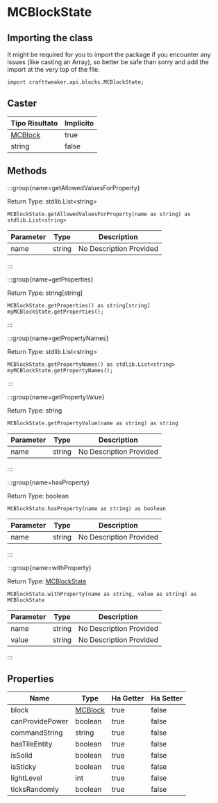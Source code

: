 # MCBlockState

## Importing the class

It might be required for you to import the package if you encounter any issues (like casting an Array), so better be safe than sorry and add the import at the very top of the file.
```zenscript
import crafttweaker.api.blocks.MCBlockState;
```


## Caster

| Tipo Risultato                         | Implicito |
| -------------------------------------- | --------- |
| [MCBlock](/vanilla/api/blocks/MCBlock) | true      |
| string                                 | false     |

## Methods

:::group{name=getAllowedValuesForProperty}

Return Type: stdlib.List&lt;string&gt;

```zenscript
MCBlockState.getAllowedValuesForProperty(name as string) as stdlib.List<string>
```

| Parameter | Type   | Description             |
| --------- | ------ | ----------------------- |
| name      | string | No Description Provided |


:::

:::group{name=getProperties}

Return Type: string[string]

```zenscript
MCBlockState.getProperties() as string[string]
myMCBlockState.getProperties();
```

:::

:::group{name=getPropertyNames}

Return Type: stdlib.List&lt;string&gt;

```zenscript
MCBlockState.getPropertyNames() as stdlib.List<string>
myMCBlockState.getPropertyNames();
```

:::

:::group{name=getPropertyValue}

Return Type: string

```zenscript
MCBlockState.getPropertyValue(name as string) as string
```

| Parameter | Type   | Description             |
| --------- | ------ | ----------------------- |
| name      | string | No Description Provided |


:::

:::group{name=hasProperty}

Return Type: boolean

```zenscript
MCBlockState.hasProperty(name as string) as boolean
```

| Parameter | Type   | Description             |
| --------- | ------ | ----------------------- |
| name      | string | No Description Provided |


:::

:::group{name=withProperty}

Return Type: [MCBlockState](/vanilla/api/blocks/MCBlockState)

```zenscript
MCBlockState.withProperty(name as string, value as string) as MCBlockState
```

| Parameter | Type   | Description             |
| --------- | ------ | ----------------------- |
| name      | string | No Description Provided |
| value     | string | No Description Provided |


:::


## Properties

| Name            | Type                                   | Ha Getter | Ha Setter |
| --------------- | -------------------------------------- | --------- | --------- |
| block           | [MCBlock](/vanilla/api/blocks/MCBlock) | true      | false     |
| canProvidePower | boolean                                | true      | false     |
| commandString   | string                                 | true      | false     |
| hasTileEntity   | boolean                                | true      | false     |
| isSolid         | boolean                                | true      | false     |
| isSticky        | boolean                                | true      | false     |
| lightLevel      | int                                    | true      | false     |
| ticksRandomly   | boolean                                | true      | false     |

